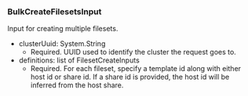### BulkCreateFilesetsInput
Input for creating multiple filesets.

- clusterUuid: System.String
  - Required. UUID used to identify the cluster the request goes to.
- definitions: list of FilesetCreateInputs
  - Required. For each fileset, specify a template id along with either host id or share id. If a share id is provided, the host id will be inferred from the host share.
